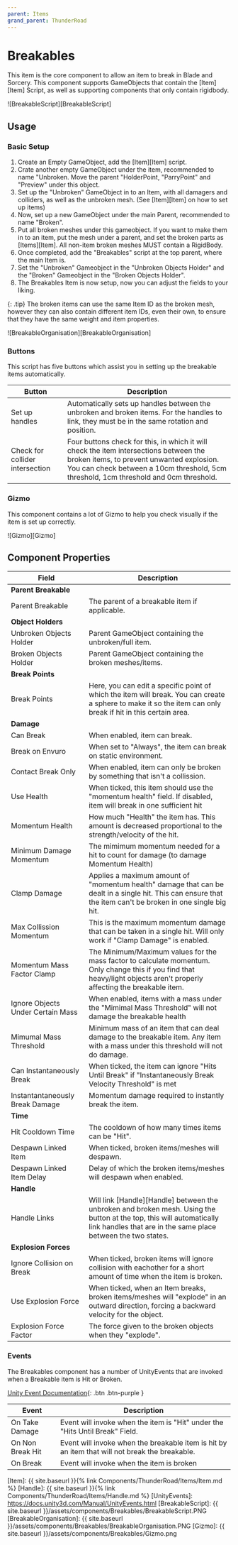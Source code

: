 ```yaml
---
parent: Items
grand_parent: ThunderRoad
---
```

# Breakables

This item is the core component to allow an item to break in Blade and Sorcery. This component supports GameObjects that contain the [Item][Item] Script, as well as supporting components that only contain rigidbody.

![BreakableScript][BreakableScript]

## Usage

### Basic Setup
1. Create an Empty GameObject, add the [Item][Item] script. 
2. Crate another empty GameObject under the item, recommended to name "Unbroken. Move the parent "HolderPoint, "ParryPoint" and "Preview" under this object.
3. Set up the "Unbroken" GameObject in to an Item, with all damagers and colliders, as well as the unbroken mesh. (See [Item][Item] on how to set up items)
4. Now, set up a new GameObject under the main Parent, recommended to name "Broken".
5. Put all broken meshes under this gameobject. If you want to make them in to an item, put the mesh under a parent, and set the broken parts as [Items][Item]. All non-item broken meshes MUST contain a RigidBody.
6. Once completed, add the "Breakables" script at the top parent, where the main Item is.
7. Set the "Unbroken" Gameobject in the "Unbroken Objects Holder" and the "Broken" Gameobject in the "Broken Objects Holder".
8. The Breakables Item is now setup, now you can adjust the fields to your liking.

{: .tip}
The broken items can use the same Item ID as the broken mesh, however they can also contain different item IDs, even their own, to ensure that they have the same weight and item properties.


![BreakableOrganisation][BreakableOrganisation]

### Buttons
This script has five buttons which assist you in setting up the breakable items automatically. 

| Button									  | Description
| ---										  | ---
| Set up handles							  | Automatically sets up handles between the unbroken and broken items. For the handles to link, they must be in the same rotation and position.
| Check for collider intersection			  | Four buttons check for this, in which it will check the item intersections between the broken items, to prevent unwanted explosion. You can check between a 10cm threshold, 5cm threshold, 1cm threshold and 0cm threshold.

### Gizmo
This component contains a lot of Gizmo to help you check visually if the item is set up correctly.

![Gizmo][Gizmo]

## Component Properties

| Field										  | Description
| ---										  | ---
| **Parent Breakable**
| Parent Breakable                            | The parent of a breakable item if applicable.                                          
| **Object Holders**
| Unbroken Objects Holder					  | Parent GameObject containing the unbroken/full item.
| Broken Objects Holder						  | Parent GameObject containing the broken meshes/items.
| **Break Points**
| Break Points								  | Here, you can edit a specific point of which the item will break. You can create a sphere to make it so the item can only break if hit in this certain area.
| **Damage**
| Can Break                                   | When enabled, item can break.
| Break on Envuro                             | When set to "Always", the item can break on static environment. 
| Contact Break Only                          | When enabled, item can only be broken by something that isn't a collission.
| Use Health    							  | When ticked, this item should use the "momentum health" field. If disabled, item will break in one sufficient hit
| Momentum Health           				  | How much "Health" the item has. This amount is decreased proportional to the strength/velocity of the hit.
| Minimum Damage Momentum       			  | The mimimum momentum needed for a hit to count for damage (to damage Momentum Health)
| Clamp Damage                                | Applies a maximum amount of "momentum health" damage that can be dealt in a single hit. This can ensure that the item can't be broken in one single big hit.
| Max Collission Momentum                     | This is the maximum momentum damage that can be taken in a single hit. Will only work if "Clamp Damage" is enabled.
| Momentum Mass Factor Clamp                  | The Minimum/Maximum values for the mass factor to calculate momentum. Only change this if you find that heavy/light objects aren't properly affecting the breakable item.
| Ignore Objects Under Certain Mass           | When enabled, items with a mass under the "Mimimal Mass Threshold" will not damage the breakable health
| Mimumal Mass Threshold                      | Minimum mass of an item that can deal damage to the breakable item. Any item with a mass under this threshold will not do damage.
| Can Instantaneously Break					  | When ticked, the item can ignore "Hits Until Break" if "Instantaneously Break Velocity Threshold" is met
| Instantantaneously Break Damage             | Momentum damage required to instantly break the item.
| **Time**
| Hit Cooldown Time							  | The cooldown of how many times items can be "Hit".
| Despawn Linked Item						  | When ticked, broken items/meshes will despawn.
| Despawn Linked Item Delay					  | Delay of which the broken items/meshes will despawn when enabled.
| **Handle**									  
| Handle Links								  | Will link [Handle][Handle] between the unbroken and broken mesh. Using the button at the top, this will automatically link handles that are in the same place between the two states.
| **Explosion Forces**
| Ignore Collision on Break				  | When ticked, broken items will ignore collision with eachother for a short amount of time when the item is broken.
| Use Explosion Force						  | When ticked, when an Item breaks, broken items/meshes will "explode" in an outward direction, forcing a backward velocity for the object.
| Explosion Force Factor					  | The force given to the broken objects when they "explode".

### Events
The Breakables component has a number of UnityEvents that are invoked when a Breakable item is Hit or Broken.  
 
[Unity Event Documentation](https://docs.unity3d.com/Manual/UnityEvents.html){: .btn .btn-purple }

| Event										  | Description
| ---										  | ---
| On Take Damage							  | Event will invoke when the item is "Hit" under the "Hits Until Break" Field.
| On Non Break Hit                            | Event will invoke when the breakable item is hit by an item that will not break the breakable.
| On Break									  | Event will invoke when the item is broken




[Item]: {{ site.baseurl }}{% link Components/ThunderRoad/Items/Item.md %}
[Handle]: {{ site.baseurl }}{% link Components/ThunderRoad/Items/Handle.md %}
[UnityEvents]: https://docs.unity3d.com/Manual/UnityEvents.html
[BreakableScript]: {{ site.baseurl }}/assets/components/Breakables/BreakableScript.PNG
[BreakableOrganisation]: {{ site.baseurl }}/assets/components/Breakables/BreakableOrganisation.PNG
[Gizmo]: {{ site.baseurl }}/assets/components/Breakables/Gizmo.png
